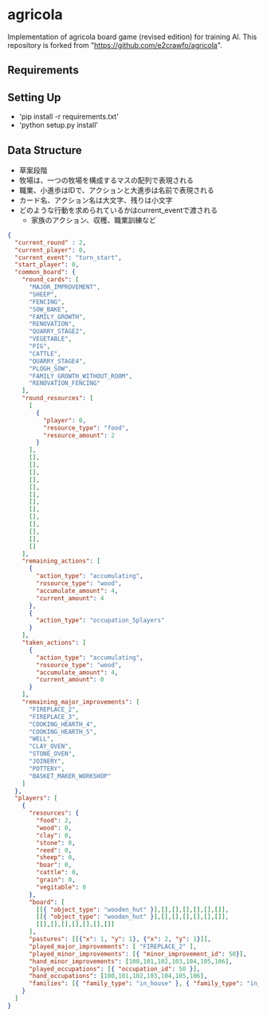 # agricola
Implementation of agricola board game (revised edition) for training AI.
This repository is forked from "https://github.com/e2crawfo/agricola".

## Requirements


## Setting Up
* 'pip install -r requirements.txt'
* 'python setup.py install'

## Data Structure
* 草案段階
* 牧場は、一つの牧場を構成するマスの配列で表現される
* 職業、小進歩はIDで、アクションと大進歩は名前で表現される
* カード名、アクション名は大文字、残りは小文字
* どのような行動を求められているかはcurrent_eventで渡される
  * 家族のアクション、収穫、職業訓練など

```json
{
  "current_round" : 2,
  "current_player": 0,
  "current_event": "turn_start",
  "start_player": 0,
  "common_board": {
    "round_cards": [
      "MAJOR_IMPROVEMENT",
      "SHEEP",
      "FENCING",
      "SOW_BAKE",
      "FAMILY_GROWTH",
      "RENOVATION",
      "QUARRY_STAGE2",
      "VEGETABLE",
      "PIG",
      "CATTLE",
      "QUARRY_STAGE4",
      "PLOGH_SOW",
      "FAMILY_GROWTH_WITHOUT_ROOM",
      "RENOVATION_FENCING"
    ],
    "round_resources": [
      [
        {
          "player": 0,
          "resource_type": "food",
          "resource_amount": 2
        }
      ],
      [],
      [],
      [],
      [],
      [],
      [],
      [],
      [],
      [],
      [],
      [],
      [],
      []
    ],
    "remaining_actions": [
      {
        "action_type": "accumulating",
        "rosource_type": "wood",
        "accumulate_amount": 4,
        "current_amount": 4
      },
      {
        "action_type": "occupation_5players"
      }
    ],
    "taken_actions": [
      {
        "action_type": "accumulating",
        "rosource_type": "wood",
        "accumulate_amount": 4,
        "current_amount": 0
      }
    ],
    "remaining_major_improvements": [
      "FIREPLACE_2",
      "FIREPLACE_3",
      "COOKING_HEARTH_4",
      "COOKING_HEARTH_5",
      "WELL",
      "CLAY_OVEN",
      "STONE_OVEN",
      "JOINERY",
      "POTTERY",
      "BASKET_MAKER_WORKSHOP"
    ]
  },
  "players": [
    {
      "resources": {
        "food": 2,
        "wood": 0,
        "clay": 0,
        "stone": 0,
        "reed": 0,
        "sheep": 0,
        "boar": 0,
        "cattle": 0,
        "grain": 0,
        "vegitable": 0
      },
      "board": [
        [[{ "object_type": "wooden_hut" }],[],[],[],[],[],[]],
        [[{ "object_type": "wooden_hut" }],[],[],[],[],[],[]],
        [[],[],[],[],[],[],[]]
      ],
      "pastures": [[{"x": 1, "y": 1}, {"x": 2, "y": 1}]],
      "played_major_improvements": [ "FIREPLACE_2" ],
      "played_minor_improvements": [{ "minor_improvement_id": 50}],
      "hand_minor_improvements": [100,101,102,103,104,105,106],
      "played_occupations": [{ "occupation_id": 50 }],
      "hand_occupations": [100,101,102,103,104,105,106],
      "families": [{ "family_type": "in_house" }, { "family_type": "in_house" }]
    }
  ]
}
```